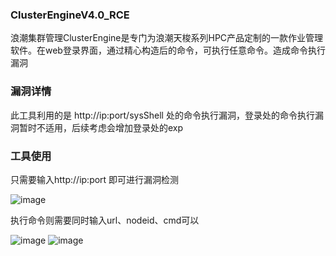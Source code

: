 ### ClusterEngineV4.0_RCE
浪潮集群管理ClusterEngine是专门为浪潮天梭系列HPC产品定制的一款作业管理软件。在web登录界面，通过精心构造后的命令，可执行任意命令。造成命令执行漏洞

### 漏洞详情

此工具利用的是 http://ip:port/sysShell 处的命令执行漏洞，登录处的命令执行漏洞暂时不适用，后续考虑会增加登录处的exp

### 工具使用

只需要输入http://ip:port 即可进行漏洞检测


![image](https://user-images.githubusercontent.com/46400438/114844618-8d75c080-9e0d-11eb-9b9c-443789279c23.png)

执行命令则需要同时输入url、nodeid、cmd可以


![image](https://user-images.githubusercontent.com/46400438/114844841-c3b34000-9e0d-11eb-910f-fd38e5f1077b.png)
![image](https://user-images.githubusercontent.com/46400438/114844905-d594e300-9e0d-11eb-9856-69794d18822c.png)
